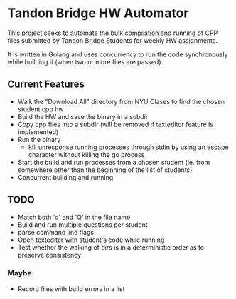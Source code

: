 # Tandon Bridge HW Automator

This project seeks to automate the bulk compilation and running of CPP files submitted by Tandon Bridge Students for weekly HW assignments.

It is written in Golang and uses concurrency to run the code synchronously while building it (when two or more files are passed).

## Current Features

* Walk the "Download All" directory from NYU Clases to find the chosen student cpp hw
* Build the HW and save the binary in a subdir
* Copy cpp files into a subdir (will be removed if texteditor feature is implemented)
* Run the binary
  * kill unresponse running processes through stdin by using an escape character without killing the go process
* Start the build and run processes from a chosen student (ie. from somewhere other than the beginning of the list of students)
* Concurrent building and running

## TODO

* Match both 'q' and 'Q' in the file name
* Build and run multiple questions per student
* parse command line flags
* Open textediter with student's code while running
* Test whether the walking of dirs is in a deterministic order as to preserve consistency

### Maybe

* Record files with build errors in a list